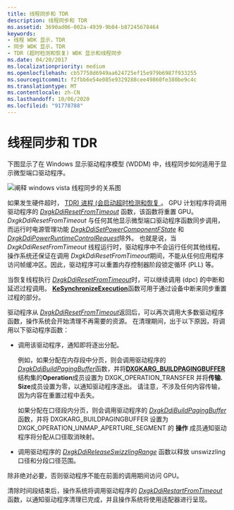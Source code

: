 ```yaml
---
title: 线程同步和 TDR
description: 线程同步和 TDR
ms.assetid: 3690ad06-002a-4939-9b04-b87245678464
keywords:
- 线程 WDK 显示，TDR
- 同步 WDK 显示，TDR
- TDR (超时检测和恢复) WDK 显示和线程同步
ms.date: 04/20/2017
ms.localizationpriority: medium
ms.openlocfilehash: cb57758d6949aa624725ef15e979b6987f933255
ms.sourcegitcommit: f2fbb6e54e085e9329288cee49860fe380be9c4c
ms.translationtype: MT
ms.contentlocale: zh-CN
ms.lasthandoff: 10/06/2020
ms.locfileid: "91778788"
---
```

# <a name="thread-synchronization-and-tdr"></a>线程同步和 TDR

下图显示了在 Windows 显示驱动程序模型 (WDDM) 中，线程同步如何适用于显示微型端口驱动程序。

![阐释 windows vista 线程同步的关系图](images/lddmsync.png)

如果发生硬件超时， [TDR) 进程 (会启动超时检测和恢复 ](timeout-detection-and-recovery.md) 。 GPU 计划程序将调用驱动程序的 [*DxgkDdiResetFromTimeout*](/windows-hardware/drivers/ddi/d3dkmddi/nc-d3dkmddi-dxgkddi_resetfromtimeout) 函数，该函数将重置 GPU。 *DxgkDdiResetFromTimeout* 与任何其他显示微型端口驱动程序函数同步调用，而运行时电源管理功能 [*DxgkDdiSetPowerComponentFState*](/windows-hardware/drivers/ddi/d3dkmddi/nc-d3dkmddi-dxgkddisetpowercomponentfstate) 和 [*DxgkDdiPowerRuntimeControlRequest*](/windows-hardware/drivers/ddi/d3dkmddi/nc-d3dkmddi-dxgkddipowerruntimecontrolrequest)除外。 也就是说，当 *DxgkDdiResetFromTimeout* 线程运行时，驱动程序中不会运行任何其他线程。 操作系统还保证在调用 *DxgkDdiResetFromTimeout*期间，不能从任何应用程序访问帧缓冲区。因此，驱动程序可以重置内存控制器阶段锁定循环 (PLL) 等。

当恢复线程执行 [*DxgkDdiResetFromTimeout*](/windows-hardware/drivers/ddi/d3dkmddi/nc-d3dkmddi-dxgkddi_resetfromtimeout)时，可以继续调用 (dpc) 的中断和延迟过程调用。 [**KeSynchronizeExecution**](/windows-hardware/drivers/ddi/wdm/nf-wdm-kesynchronizeexecution)函数可用于通过设备中断来同步重置过程的部分。

驱动程序从 [*DxgkDdiResetFromTimeout*](/windows-hardware/drivers/ddi/d3dkmddi/nc-d3dkmddi-dxgkddi_resetfromtimeout)返回后，可以再次调用大多数驱动程序函数，操作系统会开始清理不再需要的资源。 在清理期间，出于以下原因，将调用以下驱动程序函数：

- 调用该驱动程序，通知即将逐出分配。

  例如，如果分配在内存段中分页，则会调用驱动程序的[*DxgkDdiBuildPagingBuffer*](/windows-hardware/drivers/ddi/d3dkmddi/nc-d3dkmddi-dxgkddi_buildpagingbuffer)函数，并将[**DXGKARG_BUILDPAGINGBUFFER**](/windows-hardware/drivers/ddi/d3dkmddi/ns-d3dkmddi-_dxgkarg_buildpagingbuffer)结构集的**Operation**成员设置为 DXGK_OPERATION_TRANSFER 并将**传输. Size**成员设置为零，以通知驱动程序逐出。 请注意，不涉及任何内容传输，因为内容在重置过程中丢失。

  如果分配在口径段内分页，则会调用驱动程序的 [*DxgkDdiBuildPagingBuffer*](/windows-hardware/drivers/ddi/d3dkmddi/nc-d3dkmddi-dxgkddi_buildpagingbuffer) 函数，并将 DXGKARG_BUILDPAGINGBUFFER 设置为 DXGK_OPERATION_UNMAP_APERTURE_SEGMENT 的 **操作** 成员通知驱动程序将分配从口径取消映射。

- 调用驱动程序的 [*DxgkDdiReleaseSwizzlingRange*](/windows-hardware/drivers/ddi/d3dkmddi/nc-d3dkmddi-dxgkddi_releaseswizzlingrange) 函数以释放 unswizzling 口径和分段口径范围。

除非绝对必要，否则驱动程序不能在前面的调用期间访问 GPU。

清除时间段结束后，操作系统将调用驱动程序的 [*DxgkDdiRestartFromTimeout*](/windows-hardware/drivers/ddi/d3dkmddi/nc-d3dkmddi-dxgkddi_restartfromtimeout) 函数，以通知驱动程序清理已完成，并且操作系统将使用适配器进行呈现。
